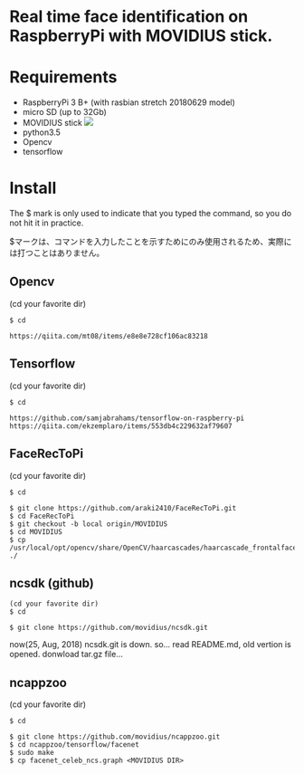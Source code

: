 Real time face identification on RaspberryPi with MOVIDIUS stick.
====

# Requirements
- RaspberryPi 3 B+ (with rasbian stretch 20180629 model)
- micro SD (up to 32Gb)
- MOVIDIUS stick
<a href="https://developer.movidius.com/"><img src="https://ncsuploads.movidius.com/images/made/images/remote/http_ncsuploads.movidius.com/general/95b5762864eba21d410dbe1ac7c6f3de/Buy_page_image_1000_474_85.jpg"></a>
- python3.5
- Opencv
- tensorflow

# Install
The $ mark is only used to indicate that you typed the command, so you do not hit it in practice.

$マークは、コマンドを入力したことを示すためにのみ使用されるため、実際には打つことはありません。
## Opencv
(cd your favorite dir)
```shell
$ cd
```
```shell
https://qiita.com/mt08/items/e8e8e728cf106ac83218
```

## Tensorflow
(cd your favorite dir)
```shell
$ cd
```
```shell
https://github.com/samjabrahams/tensorflow-on-raspberry-pi
https://qiita.com/ekzemplaro/items/553db4c229632af79607
```
## FaceRecToPi
(cd your favorite dir)
```shell
$ cd
```
```shell
$ git clone https://github.com/araki2410/FaceRecToPi.git
$ cd FaceRecToPi
$ git checkout -b local origin/MOVIDIUS
$ cd MOVIDIUS
$ cp /usr/local/opt/opencv/share/OpenCV/haarcascades/haarcascade_frontalface_alt2.xml ./
```


## ncsdk (github)
```shell
(cd your favorite dir)
$ cd
```
```shell
$ git clone https://github.com/movidius/ncsdk.git
```

now(25, Aug, 2018) ncsdk.git is down. so...
read README.md, old vertion is opened. donwload tar.gz file...

## ncappzoo
(cd your favorite dir)
```shell
$ cd
```
```shell
$ git clone https://github.com/movidius/ncappzoo.git
$ cd ncappzoo/tensorflow/facenet
$ sudo make
$ cp facenet_celeb_ncs.graph <MOVIDIUS DIR>
```
